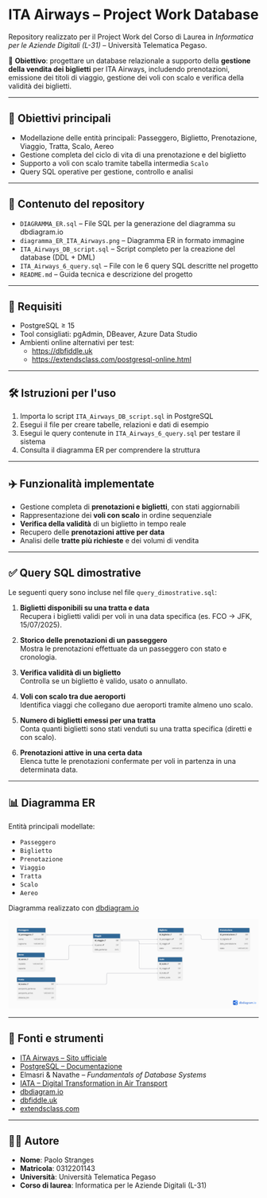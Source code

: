 # ITA Airways – Project Work Database

Repository realizzato per il Project Work del Corso di Laurea in *Informatica per le Aziende Digitali (L-31)* – Università Telematica Pegaso.

📌 **Obiettivo**: progettare un database relazionale a supporto della **gestione della vendita dei biglietti** per ITA Airways, includendo prenotazioni, emissione dei titoli di viaggio, gestione dei voli con scalo e verifica della validità dei biglietti.

---

## 🎯 Obiettivi principali

- Modellazione delle entità principali: Passeggero, Biglietto, Prenotazione, Viaggio, Tratta, Scalo, Aereo  
- Gestione completa del ciclo di vita di una prenotazione e del biglietto  
- Supporto a voli con scalo tramite tabella intermedia `Scalo`  
- Query SQL operative per gestione, controllo e analisi  

---

## 📂 Contenuto del repository

- `DIAGRAMMA_ER.sql` – File SQL per la generazione del diagramma su dbdiagram.io  
- `diagramma_ER_ITA_Airways.png` – Diagramma ER in formato immagine  
- `ITA_Airways_DB_script.sql` – Script completo per la creazione del database (DDL + DML)  
- `ITA_Airways_6_query.sql` – File con le 6 query SQL descritte nel progetto  
- `README.md` – Guida tecnica e descrizione del progetto

---

## 🧰 Requisiti

- PostgreSQL ≥ 15  
- Tool consigliati: pgAdmin, DBeaver, Azure Data Studio  
- Ambienti online alternativi per test:  
  - https://dbfiddle.uk  
  - https://extendsclass.com/postgresql-online.html

---

## 🛠️ Istruzioni per l'uso

1. Importa lo script `ITA_Airways_DB_script.sql` in PostgreSQL  
2. Esegui il file per creare tabelle, relazioni e dati di esempio  
3. Esegui le query contenute in `ITA_Airways_6_query.sql` per testare il sistema  
4. Consulta il diagramma ER per comprendere la struttura

---

## ✈️ Funzionalità implementate

- Gestione completa di **prenotazioni e biglietti**, con stati aggiornabili  
- Rappresentazione dei **voli con scalo** in ordine sequenziale  
- **Verifica della validità** di un biglietto in tempo reale  
- Recupero delle **prenotazioni attive per data**  
- Analisi delle **tratte più richieste** e dei volumi di vendita  

---

## ✅ Query SQL dimostrative

Le seguenti query sono incluse nel file `query_dimostrative.sql`:

1. **Biglietti disponibili su una tratta e data**  
   Recupera i biglietti validi per voli in una data specifica (es. FCO → JFK, 15/07/2025).

2. **Storico delle prenotazioni di un passeggero**  
   Mostra le prenotazioni effettuate da un passeggero con stato e cronologia.

3. **Verifica validità di un biglietto**  
   Controlla se un biglietto è valido, usato o annullato.

4. **Voli con scalo tra due aeroporti**  
   Identifica viaggi che collegano due aeroporti tramite almeno uno scalo.

5. **Numero di biglietti emessi per una tratta**  
   Conta quanti biglietti sono stati venduti su una tratta specifica (diretti e con scalo).

6. **Prenotazioni attive in una certa data**  
   Elenca tutte le prenotazioni confermate per voli in partenza in una determinata data.

---

## 📊 Diagramma ER

Entità principali modellate:

- `Passeggero`  
- `Biglietto`  
- `Prenotazione`  
- `Viaggio`  
- `Tratta`  
- `Scalo`  
- `Aereo`  

Diagramma realizzato con [dbdiagram.io](https://dbdiagram.io)

<p align="center">
  <img src="DIAGRAMMA__ER_ITA_Airways.png" alt="Diagramma ER" width="700"/>
</p>

---

## 📖 Fonti e strumenti

- [ITA Airways – Sito ufficiale](https://www.ita-airways.com)  
- [PostgreSQL – Documentazione](https://www.postgresql.org/docs)  
- Elmasri & Navathe – *Fundamentals of Database Systems*  
- [IATA – Digital Transformation in Air Transport](https://www.iata.org)  
- [dbdiagram.io](https://dbdiagram.io)  
- [dbfiddle.uk](https://dbfiddle.uk)  
- [extendsclass.com](https://extendsclass.com/postgresql-online.html)

---

## 👨‍💻 Autore

- **Nome**: Paolo Stranges  
- **Matricola**: 0312201143  
- **Università**: Università Telematica Pegaso  
- **Corso di laurea**: Informatica per le Aziende Digitali (L-31)

